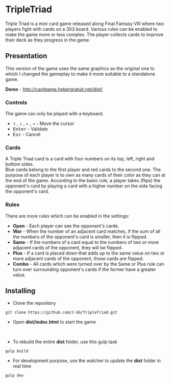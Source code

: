 # TripleTriad

Triple Triad is a mini card game released along Final Fantasy VIII where two players fight with cards on a 3X3 board. Various rules can be enabled to make the game more or less complex. The player collects cards to improve their deck as they progress in the game.

## Presentation

This version of the game uses the same graphics as the original one to which I changed the gameplay to make it more suitable to a standalone game.

**Demo** - http://cardgame.hebergratuit.net/dist/

### Controls

The game can only be played with a keyboard.

* <kbd>↑</kbd> , <kbd>↓</kbd> , <kbd>←</kbd> , <kbd>→</kbd> - Move the cursor
* <kbd>Enter</kbd> - Validate
* <kbd>Esc</kbd> - Cancel

### Cards

A Triple Triad card is a card with four numbers on its top, left, right and bottom sides.  
Blue cards belong to the first player and red cards to the second one. The purpose of each player is to own as many cards of their color as they can at the end of the game. According to the basic rule, a player takes (flips) the opponent's card by playing a card with a higher number on the side facing the opponent's card.

### Rules

There are more rules which can be enabled in the settings:  
* **Open** - Each player can see the opponent's cards.
* **War** - When the number of an adjacent card matches, if the sum of all the numbers of the opponent's card is smaller, then it is flipped.
* **Same** - If the numbers of a card equal to the numbers of two or more adjacent cards of the opponent, they will be flipped.
* **Plus** - If a card is placed down that adds up to the same value on two or more adjacent cards of the opponent, those cards are flipped.
* **Combo** - All cards which were turned over by the Same or Plus rule can turn over surrounding opponent's cards if the former have a greater value.

## Installing

* Clone the repository
```
git clone https://github.com/J-GG/TripleTriad.git
```
* Open **dist/index.html** to start the game

<br />

* To rebuild the entire **dist** folder, use this gulp task
```
gulp build
```
* For development purpose, use the watcher to update the **dist** folder in real time
```
gulp dev
```
